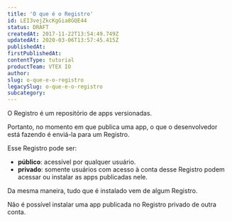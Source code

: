 ```yaml
---
title: 'O que é o Registro'
id: LEI3vejZkcKgGia8GQE44
status: DRAFT
createdAt: 2017-11-22T13:54:49.749Z
updatedAt: 2020-03-06T13:57:45.415Z
publishedAt: 
firstPublishedAt: 
contentType: tutorial
productTeam: VTEX IO
author: 
slug: o-que-e-o-registro
legacySlug: o-que-e-o-registro
subcategory: 
---
```


O Registro é um repositório de apps versionadas.

Portanto, no momento em que publica uma app, o que o desenvolvedor está fazendo é enviá-la para um Registro.

Esse Registro pode ser:
- __público__: acessível por qualquer usuário.
- __privado__: somente usuários com acesso à conta desse Registro podem acessar ou instalar as apps publicadas nele.

Da mesma maneira, tudo que é instalado vem de algum Registro.

Não é possível instalar uma app publicada no Registro privado de outra conta.
